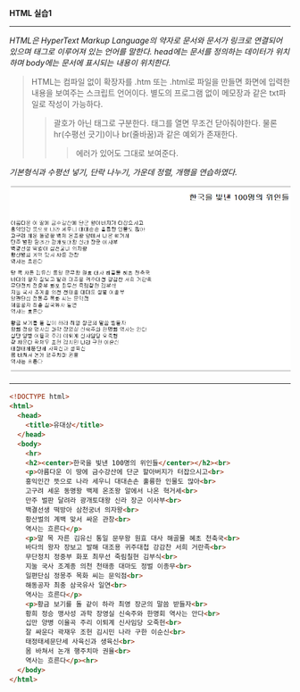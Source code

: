 __HTML 실습1__

---

*HTML은 HyperText Markup Language의 약자로 문서와 문서가 링크로 연결되어 있으며 태그로 이루어져 있는 언어를 말한다. head에는 문서를 정의하는 데이터가 위치하며 body에는 문서에 표시되는 내용이 위치한다.*

>HTML는 컴파일 없이 확장자를 .htm 또는 .html로 파일을 만들면 화면에 입력한 내용을 보여주는 스크립트 언어이다. 별도의 프로그램 없이 메모장과 같은 txt파일로 작성이 가능하다.
>>괄호가 아닌 태그로 구분한다. 태그를 열면 무조건 닫아줘야한다. 물론 hr(수평선 긋기)이나 br(줄바꿈)과 같은 예외가 존재한다.
>>>에러가 있어도 그대로 보여준다.


*기본형식과 수평선 넣기, 단락 나누기, 가운데 정렬, 개행을 연습하였다.*

![](/assets/img/html/html1.png)

---

```html
<!DOCTYPE html>
<html>
  <head>
    <title>유대상</title>
  </head>
  <body>
    <hr>
    <h2><center>한국을 빛낸 100명의 위인들</center></h2><br>
    <p>아름다운 이 땅에 금수강산에 단군 할아버지가 터잡으시고<br>
    홍익인간 뜻으로 나라 세우니 대대손손 훌륭한 인물도 많아<br>
    고구려 세운 동명왕 백제 온조왕 알에서 나온 혁거세<br>
    만주 벌판 달려라 광개토대왕 신라 장군 이사부<br>
    백결선생 떡방아 삼천궁녀 의자왕<br>
    황산벌의 계백 맞서 싸운 관창<br>
    역사는 흐른다</p>
    <p>말 목 자른 김유신 통일 문무왕 원효 대사 해골물 혜초 천축국<br>
    바다의 왕자 장보고 발해 대조용 귀주대첩 강감찬 서희 거란족<br>
    무단정치 정중부 화포 최무선 죽림칠현 김부식<br>
    지눌 국사 조계종 의천 천태종 대마도 정벌 이종무<br>
    일편단심 정몽주 목화 씨는 문익점<br>
    해동공자 최충 삼국유사 일연<br>
    역사는 흐른다</p>
    <p>황금 보기를 돌 같이 하라 최영 장군의 말씀 받들자<br>
    황희 정승 맹사성 과학 장영실 신숙주와 한명회 역사는 안다<br>
    십만 양병 이율곡 주리 이퇴계 신사임당 오죽헌<br>
    잘 싸운다 곽재우 조헌 김시민 나라 구한 이순신<br>
    태정태세문단세 사육신과 생육신<br>
    몸 바쳐서 논개 행주치마 권율<br>
    역사는 흐른다</p><hr>
  </body>
</html>
```
